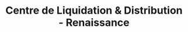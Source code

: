 ---
title: "Centre de Liquidation & Distribution - Renaissance"
url: /mont-royal/centre-de-liquidation-and-distribution-renaissance/
shop: wholesale
---